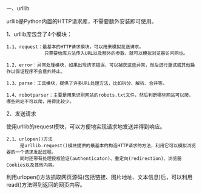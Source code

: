 一、urllib

urllib是Python内置的HTTP请求库，不需要额外安装即可使用。

1、urllib库包含了4个模块：

    1.1、request：最基本的HTTP请求模块，可以用来模拟发送请求。
                  只需要给库方法传入URL以及额外的参数，就可以模拟浏览器访问网址。
   
    1.2、error：异常处理模块，如果出现请求错误，可以捕获这些异常，然后进行重试或其他操作以保证程序不会意外终止。
   
    1.3、parse：工具模块，提供了许多URL处理方法，比如拆分、解析、合并等。
   
    1.4、robotparser：主要是用来识别网站的robots.txt文件，然后判断哪些网站可以爬，哪些网站不可以爬，用得比较少。
   
2、发送请求

使用urllib的request模块，可以方便地实现请求地发送并得到响应。

    2.1、urlopen()方法
         是urllib.request()模块提供的最基本的构造HTTP请求的方法，利用它可以模拟浏览器的一个请求发起过程。
         同时还带有处理授权验证(authenticaton)、重定向(redirection)、浏览器Cookies以及其他内容。      
 利用urlopen()方法抓取网页源码(包括链接、图片地址、文本信息)后，可以利用read()方法得到返回的网页内容。
